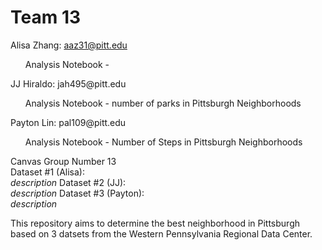 # Team 13
Alisa Zhang: aaz31@pitt.edu <br>
<ul>Analysis Notebook - <br></ul>
JJ Hiraldo: jah495@pitt.edu<br>
<ul>Analysis Notebook - number of parks in Pittsburgh Neighborhoods <br></ul>
Payton Lin: pal109@pitt.edu<br>
<ul>Analysis Notebook - Number of Steps in Pittsburgh Neighborhoods<br></ul>

Canvas Group Number 13<br>
Dataset #1 (Alisa): <br>
_description_
Dataset #2 (JJ):<br>
_description_
Dataset #3 (Payton):<br>
_description_

This repository aims to determine the best neighborhood in Pittsburgh based on 3 datsets from the Western Pennsylvania Regional Data Center. 
